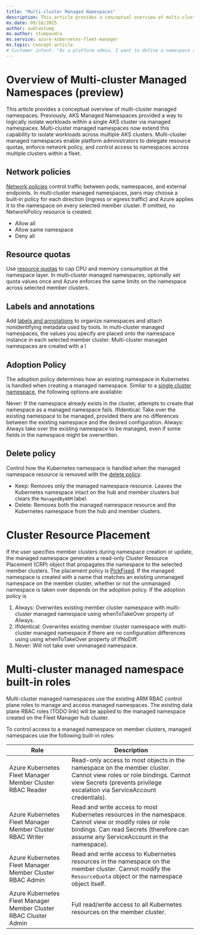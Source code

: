 ```yaml
---
title: "Multi-cluster Managed Namespaces"
description: This article provides a conceptual overview of multi-cluster managed namespaces (preview) using an Azure Kubernetes Service (AKS) Fleet Manager.
ms.date: 09/16/2025
author: audrastump
ms.author: stumpaudra
ms.service: azure-kubernetes-fleet-manager
ms.topic: concept-article
# Customer intent: "As a platform admin, I want to define a namespace and deploy it across selected fleet clusters so I can delegate application teams access to resources on any cluster where the namespace exists."
---
```

# Overview of Multi-cluster Managed Namespaces (preview)

This article provides a conceptual overview of multi-cluster managed namespaces. Previously, AKS Managed Namespaces provided a way to logically isolate workloads within a single AKS cluster via managed namespaces. Multi-cluster managed namespaces now extend this capability to isolate workloads across multiple AKS clusters. Multi-cluster managed namespaces enable platform administrators to delegate resource quotas, enforce network policy, and control access to namespaces across multiple clusters within a fleet.

## Network policies
[Network policies](../aks/concepts-managed-namespaces.md#network-policies) control traffic between pods, namespaces, and external endpoints. In multi‑cluster managed namespaces, jsers may choose a built‑in policy for each direction (ingress or egress traffic) and Azure applies it to the namespace on every selected member cluster. If omitted, no NetworkPolicy resource is created.

* Allow all
* Allow same namespace
* Deny all

## Resource quotas
Use [resource quotas](../aks/concepts-managed-namespaces.md#resource-quotas) to cap CPU and memory consumption at the namespace layer. In multi‑cluster managed namespaces, optionally set quota values once and Azure enforces the same limits on the namespace across selected member clusters.

## Labels and annotations
Add [labels and annotations](../aks/concepts-managed-namespaces.md#labels-and-annotations) to organize namespaces and attach nonidentifying metadata used by tools. In multi‑cluster managed namespaces, the values you specify are placed onto the namespace instance in each selected member cluster. Multi-cluster managed namespaces are created with a l


## Adoption Policy
The adoption policy determines how an existing namespace in Kubernetes is handled when creating a managed namespace. Similar to a [single cluster namespace](../aks/concepts-managed-namespaces.md#adoption-policy), the following options are available:

Never: If the namespace already exists in the cluster, attempts to create that namespace as a managed namespace fails.
IfIdentical: Take over the existing namespace to be managed, provided there are no differences between the existing namespace and the desired configuration.
Always: Always take over the existing namespace to be managed, even if some fields in the namespace might be overwritten.

## Delete policy
Control how the Kubernetes namespace is handled when the managed namespace resource is removed with the [delete policy](../aks/concepts-managed-namespaces.md#delete-policy).

* Keep: Removes only the managed namespace resource. Leaves the Kubernetes namespace intact on the hub and member clusters but clears the `ManagedByARM` label.
* Delete: Removes both the managed namespace resource and the Kubernetes namespace from the hub and member clusters. 

# Cluster Resource Placement
If the user specifies member clusters during namespace creation or update, the managed namespace generates a read-only Cluster Resource Placement (CRP) object that propagates the namespace to the selected member clusters. The placement policy is [PickFixed](./concepts-resource-propagation.md#pickfixed-placement-type). If the managed namespace is created with a name that matches an 
existing unmanaged namespace on the member cluster, whether or not the unmanaged namespace is taken over depends on the adoption policy. 
If the adoption policy is 
1. Always: Overwrites existing member cluster namespace with multi-cluster managed namespace using whenToTakeOver property of Always.
2. IfIdentical: Overwrites existing member cluster namespace with multi-cluster managed namespace if there are no configuration differences using using whenToTakeOver property of IfNoDiff.
3. Never: Will not take over unmanaged namespace.

# Multi-cluster managed namespace built-in roles
Multi-cluster managed namespaces use the existing ARM RBAC control plane roles to manage and access managed namespaces. The existing 
data plane RBAC roles (TODO link) will be applied to the managed namespace created on the Fleet Manager hub cluster. 

To control access to a managed namespace on member clusters, managed namespaces use the following built-in roles:

| Role | Description |
|------|-------------|
| Azure Kubernetes Fleet Manager Member Cluster RBAC Reader | Read-only access to most objects in the namespace on the member cluster. Cannot view roles or role bindings. Cannot view Secrets (prevents privilege escalation via ServiceAccount credentials). |
| Azure Kubernetes Fleet Manager Member Cluster RBAC Writer | Read and write access to most Kubernetes resources in the namespace. Cannot view or modify roles or role bindings. Can read Secrets (therefore can assume any ServiceAccount in the namespace). |
| Azure Kubernetes Fleet Manager Member Cluster RBAC Admin | Read and write access to Kubernetes resources in the namespace on the member cluster. Cannot modify the `ResourceQuota` object or the namespace object itself. |
| Azure Kubernetes Fleet Manager Member Cluster RBAC Cluster Admin | Full read/write access to all Kubernetes resources on the member cluster. |